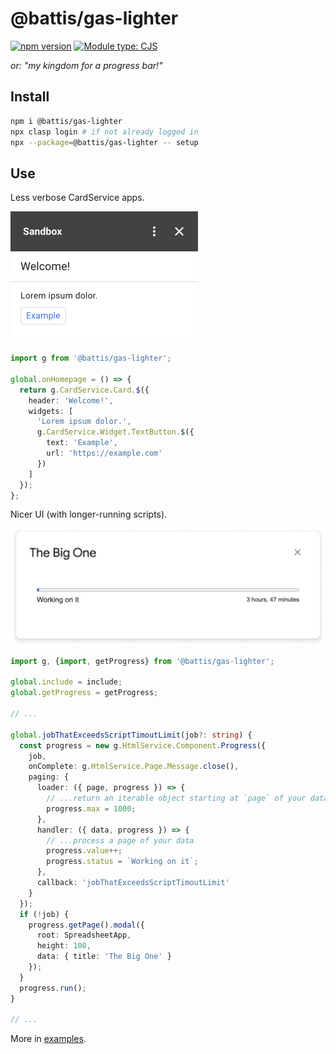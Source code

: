 # @battis/gas-lighter

[![npm version](https://badge.fury.io/js/@battis%2Fgas-lighter.svg)](https://badge.fury.io/js/@battis%2Fgas-lighter)
[![Module type: CJS](https://img.shields.io/badge/module%20type-cjs-brightgreen)](https://nodejs.org/api/modules.html#modules-commonjs-modules)

_or: "my kingdom for a progress bar!"_

## Install

```bash
npm i @battis/gas-lighter
npx clasp login # if not already logged in
npx --package=@battis/gas-lighter -- setup
```

## Use

Less verbose CardService apps.

<img src="./images/cardservice.png" style="zoom: 50%"/>

```ts
import g from '@battis/gas-lighter';

global.onHomepage = () => {
  return g.CardService.Card.$({
    header: 'Welcome!',
    widgets: [
      'Lorem ipsum dolor.',
      g.CardService.Widget.TextButton.$({
        text: 'Example',
        url: 'https://example.com'
      })
    ]
  });
};
```

Nicer UI (with longer-running scripts).

<img src="./images/progress.png" style="zoom: 50%"/>

```ts
import g, {import, getProgress} from '@battis/gas-lighter';

global.include = include;
global.getProgress = getProgress;

// ...

global.jobThatExceedsScriptTimoutLimit(job?: string) {
  const progress = new g.HtmlService.Component.Progress({
    job,
    onComplete: g.HtmlService.Page.Message.close(),
    paging: {
      loader: ({ page, progress }) => {
        // ...return an iterable object starting at `page` of your data to be processed by `handler()`
        progress.max = 1000;
      },
      handler: ({ data, progress }) => {
        // ...process a page of your data
        progress.value++;
        progress.status = `Working on it`;
      },
      callback: 'jobThatExceedsScriptTimoutLimit'
    }
  });
  if (!job) {
    progress.getPage().modal({
      root: SpreadsheetApp,
      height: 100,
      data: { title: 'The Big One' }
    });
  }
  progress.run();
}

// ...

```

More in [examples](./examples).
